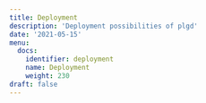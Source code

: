 ```yaml
---
title: Deployment
description: 'Deployment possibilities of plgd'
date: '2021-05-15'
menu:
  docs:
    identifier: deployment
    name: Deployment
    weight: 230
draft: false
---
```



